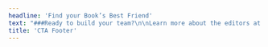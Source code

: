 ```yaml
---
headline: 'Find your Book’s Best Friend'
text: "###Ready to build your team?\n\nLearn more about the editors at Book Light Editorial.\n\n#### Carly Hayward, Laura Dennison, Jessica Nelson, and Melissa Bergum\n\n[![Carly Hayward]({{ url('theme://images/profile/Book_Light_Editorial_Carly_Hayward_small.jpg') }}){.cta-profile-img}](/team#carly)\n[![Laura Dennison]({{ url('theme://images/profile/Book_Light_Editorial_Laura_Dennison_small.jpg') }}){.cta-profile-img}](/team#laura)\n[![Jessica Nelson]({{ url('theme://images/profile/Book_Light_Editoria_Jessica_Nelson_small.jpg') }}){.cta-profile-img}](/team#jessica)\n[![Melissa Bergum]({{ url('theme://images/profile/Book_Light_Editorial_Melissa_Bergum_small.jpg') }}){.cta-profile-img}](/team#melissa)\n\n[Our Team](/team){.button}"
title: 'CTA Footer'
---
```


